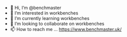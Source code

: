 - 👋 Hi, I’m @benchmaster
- 👀 I’m interested in workbenches
- 🌱 I’m currently learning workbenches
- 💞️ I’m looking to collaborate on workbenches
- 📫 How to reach me ... https://www.benchmaster.uk/

<!---
benchmaster/benchmaster is a ✨ special ✨ repository because its `README.md` (this file) appears on your GitHub profile.
You can click the Preview link to take a look at your changes.
--->
